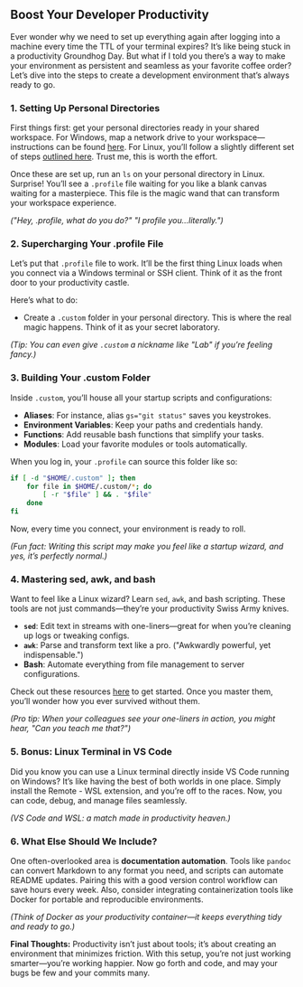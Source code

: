 ## Boost Your Developer Productivity

Ever wonder why we need to set up everything again after logging into a machine every time the TTL of your terminal expires? It’s like being stuck in a productivity Groundhog Day. But what if I told you there’s a way to make your environment as persistent and seamless as your favorite coffee order? Let’s dive into the steps to create a development environment that’s always ready to go.

### 1. Setting Up Personal Directories

First things first: get your personal directories ready in your shared workspace. For Windows, map a network drive to your workspace—instructions can be found [here](#). For Linux, you’ll follow a slightly different set of steps [outlined here](#). Trust me, this is worth the effort.

Once these are set up, run an `ls` on your personal directory in Linux. Surprise! You’ll see a `.profile` file waiting for you like a blank canvas waiting for a masterpiece. This file is the magic wand that can transform your workspace experience.

*("Hey, .profile, what do you do?" "I profile you…literally.")*

### 2. Supercharging Your .profile File

Let’s put that `.profile` file to work. It’ll be the first thing Linux loads when you connect via a Windows terminal or SSH client. Think of it as the front door to your productivity castle. 

Here’s what to do:

- Create a `.custom` folder in your personal directory. This is where the real magic happens. Think of it as your secret laboratory.

*(Tip: You can even give `.custom` a nickname like "Lab" if you’re feeling fancy.)*

### 3. Building Your .custom Folder

Inside `.custom`, you’ll house all your startup scripts and configurations:

- **Aliases**: For instance, alias `gs="git status"` saves you keystrokes.
- **Environment Variables**: Keep your paths and credentials handy.
- **Functions**: Add reusable bash functions that simplify your tasks.
- **Modules**: Load your favorite modules or tools automatically.

When you log in, your `.profile` can source this folder like so:

```bash
if [ -d "$HOME/.custom" ]; then
    for file in $HOME/.custom/*; do
        [ -r "$file" ] && . "$file"
    done
fi
```

Now, every time you connect, your environment is ready to roll.

*(Fun fact: Writing this script may make you feel like a startup wizard, and yes, it’s perfectly normal.)*

### 4. Mastering sed, awk, and bash

Want to feel like a Linux wizard? Learn `sed`, `awk`, and bash scripting. These tools are not just commands—they’re your productivity Swiss Army knives. 

- **`sed`**: Edit text in streams with one-liners—great for when you’re cleaning up logs or tweaking configs.
- **`awk`**: Parse and transform text like a pro. ("Awkwardly powerful, yet indispensable.")
- **Bash**: Automate everything from file management to server configurations.

Check out these resources [here](#) to get started. Once you master them, you’ll wonder how you ever survived without them.

*(Pro tip: When your colleagues see your one-liners in action, you might hear, "Can you teach me that?")*

### 5. Bonus: Linux Terminal in VS Code

Did you know you can use a Linux terminal directly inside VS Code running on Windows? It’s like having the best of both worlds in one place. Simply install the Remote - WSL extension, and you’re off to the races. Now, you can code, debug, and manage files seamlessly.

*(VS Code and WSL: a match made in productivity heaven.)*

### 6. What Else Should We Include?

One often-overlooked area is **documentation automation**. Tools like `pandoc` can convert Markdown to any format you need, and scripts can automate README updates. Pairing this with a good version control workflow can save hours every week. Also, consider integrating containerization tools like Docker for portable and reproducible environments.

*(Think of Docker as your productivity container—it keeps everything tidy and ready to go.)*

**Final Thoughts:** Productivity isn’t just about tools; it’s about creating an environment that minimizes friction. With this setup, you’re not just working smarter—you’re working happier. Now go forth and code, and may your bugs be few and your commits many.

